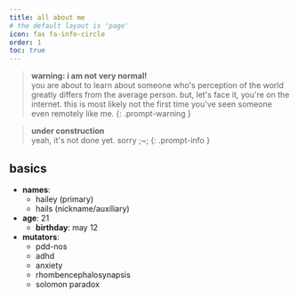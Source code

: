```yaml
---
title: all about me
# the default layout is 'page'
icon: fas fa-info-circle
order: 1
toc: true
---
```


> **warning: i am not very normal!**<br>
you are about to learn about someone who's perception of the world greatly differs from the average person. but, let's face it, you're on the internet. this is most likely not the first time you've seen someone even remotely like me.
{: .prompt-warning }

> **under construction**<br>
yeah, it's not done yet. sorry ;~;
{: .prompt-info }

## basics
- **names**:
    - hailey (primary)
    - hails (nickname/auxiliary)
- **age**: 21
    - **birthday**: may 12
- **mutators**:
    - pdd-nos
    - adhd
    - anxiety
    - rhombencephalosynapsis
    - solomon paradox
    





